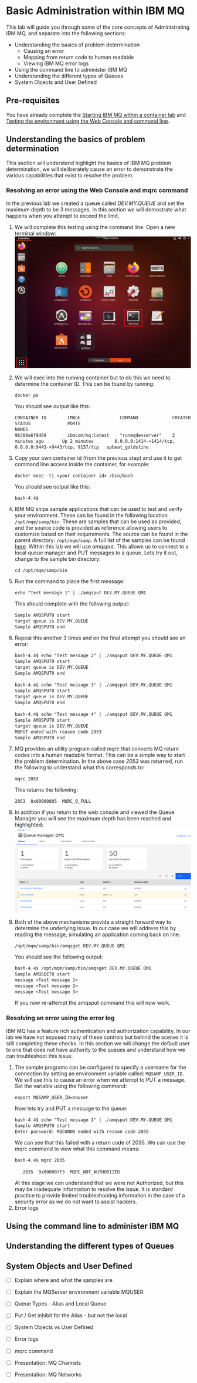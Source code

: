# Basic Administration within IBM MQ
This lab will guide you through some of the core concepts of Administrating IBM MQ, and separate into the following sections:    

* Understanding the basics of problem determination
  * Causing an error
  * Mapping from return code to human readable
  * Viewing IBM MQ error logs
* Using the command line to administer IBM MQ
* Understanding the different types of Queues
* System Objects and User Defined

## Pre-requisites
You have already complete the [Starting IBM MQ within a container lab](https://github.ibm.com/CALLUMJ/MQonCP4I/blob/master/instructions/docker/ReadySetConnect.md#starting-ibm-mq-within-a-container) and [Testing the environment using the Web Console and command line](https://github.ibm.com/CALLUMJ/MQonCP4I/edit/master/instructions/docker/WebConsole101.md).

## Understanding the basics of problem determination
This section will understand highlight the basics of IBM MQ problem determination, we will deliberately cause an error to demonstrate the various capabilities that exist to resolve the problem. 

### Resolving an error using the Web Console and mqrc command
In the previous lab we created a queue called *DEV.MY.QUEUE* and set the maximum depth to be 3 messages. 
In this section we will demostrate what happens when you attempt to exceed the limit.    
1. We will complete this testing using the command line. Open a new terminal window:    
   ![Open Terminal](img/openterminal.png)       

1. We will exec into the running container but to do this we need to determine the container ID. This can be found by running:       
   ```
   docker ps
   ```

   You should see output like this:
   ```
   CONTAINER ID        IMAGE               COMMAND             CREATED             STATUS              PORTS                                                      NAMES
   9b389a6f9d69        ibmcom/mq:latest    "runmqdevserver"    2 minutes ago       Up 2 minutes        0.0.0.0:1414->1414/tcp, 0.0.0.0:9443->9443/tcp, 9157/tcp   upbeat_goldstine
   ```

1. Copy your own container id (from the previous step) and use it to get command line access inside the container, for example:     
   ```
   docker exec -ti <your container id> /bin/bash
   ```        

   You should see output like this:        

   ```
   bash-4.4$
   ```      

1. IBM MQ ships sample applications that can be used to test and verify your environment. These can be found in the following location ```/opt/mqm/samp/bin```. These are samples that can be used as provided, and the source code is provided as reference allowing users to customize based on their requirements. The source can be found in the parent directory: ```/opt/mqm/samp```. A full list of the samples can be found [here](https://www.ibm.com/support/knowledgecenter/en/SSFKSJ_9.1.0/com.ibm.mq.dev.doc/q023900_.htm). Within this lab we will use *amqsput*. This allows us to connect to a local queue manager and PUT messages to a queue. Lets try it out, change to the sample bin directory:     
   ```
   cd /opt/mqm/samp/bin
   ```
1. Run the command to place the first message:   
   ```
   echo "Test message 1" | ./amqsput DEV.MY.QUEUE QM1
   ```      
   This should complete with the following output:      
   ```
   Sample AMQSPUT0 start
   target queue is DEV.MY.QUEUE
   Sample AMQSPUT0 end
   ```
1. Repeat this another 3 times and on the final attempt you should see an error:      
   ```
   bash-4.4$ echo "Test message 2" | ./amqsput DEV.MY.QUEUE QM1
   Sample AMQSPUT0 start
   target queue is DEV.MY.QUEUE
   Sample AMQSPUT0 end

   bash-4.4$ echo "Test message 3" | ./amqsput DEV.MY.QUEUE QM1
   Sample AMQSPUT0 start
   target queue is DEV.MY.QUEUE
   Sample AMQSPUT0 end

   bash-4.4$ echo "Test message 4" | ./amqsput DEV.MY.QUEUE QM1
   Sample AMQSPUT0 start
   target queue is DEV.MY.QUEUE
   MQPUT ended with reason code 2053
   Sample AMQSPUT0 end
   ```
1. MQ provides an utility program called *mqrc* that converts MQ return codes into a human readable format. This can be a simple way to start the problem determination. In the above case *2053* was returned, run the following to understand what this corresponds to:     
   ```
   mqrc 2053
   ```
   This returns the following:    
   ```
   2053  0x00000805  MQRC_Q_FULL
   ```
1. In addition if you return to the web console and viewed the Queue Manager you will see the maximum depth has been reached and highlighted:     
   ![Max Depth](img/maxdepthconsole.png)       

1. Both of the above mechanisms provide a straight forward way to determine the underlying issue. 
In our case we will address this by reading the message, simulating an application coming back on line.        
   ```
   /opt/mqm/samp/bin/amqsget DEV.MY.QUEUE QM1
   ```
   You should see the following output:      
   ```
   bash-4.4$ /opt/mqm/samp/bin/amqsget DEV.MY.QUEUE QM1
   Sample AMQSGET0 start
   message <Test message 1>
   message <Test message 2>
   message <Test message 3>
   ```
   If you now re-attempt the amqsput command this will now work.
 

### Resolving an error using the error log
IBM MQ has a feature rich authentication and authorization capability. In our lab we have not exposed many of these controls but behind the scenes it is still completing these checks. In this section we will change the default user to one that does not have authority to the queues and understand how we can troubleshoot this issue. 

1. The sample programs can be configured to specify a username for the connection by setting an environment variable called: ```MQSAMP_USER_ID```. We will use this to cause an error when we attempt to PUT a message. 
Set the variable using the following command:         
   ```
   export MQSAMP_USER_ID=nouser
   ```
   Now lets try and PUT a message to the queue:      
   ```
   bash-4.4$ echo "Test message 1" | ./amqsput DEV.MY.QUEUE QM1
   Sample AMQSPUT0 start
   Enter password: MQCONNX ended with reason code 2035
   ```
   We can see that this failed with a return code of 2035. We can use the mqrc command to view what this command means:       
   ```
   bash-4.4$ mqrc 2035

      2035  0x000007f3  MQRC_NOT_AUTHORIZED
   ```
   At this stage we can understand that we were not Authorized, but this may be inadequate information to resolve the issue. 
   It is standard practice to provide limited troubleshooting information in the case of a security error as we do not want to assist hackers.
1. Error logs   
## Using the command line to administer IBM MQ

## Understanding the different types of Queues

## System Objects and User Defined

- [ ] Explain where and what the samples are
- [ ] Explain the MQServer environment variable MQUSER
- [ ] Queue Types - Alias and Local Queue 
- [ ] Put / Get inhibit for the Alias - but not the local
- [ ] System Objects vs User Defined
- [ ] Error logs
- [ ] mqrc command 


- [ ] Presentation: MQ Channels
- [ ] Presentation: MQ Networks 


